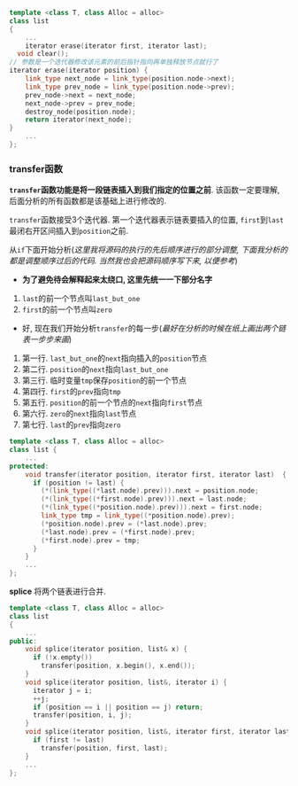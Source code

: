 

```c++
template <class T, class Alloc = alloc>
class list 
{
    ...
	iterator erase(iterator first, iterator last);
  void clear();   
// 参数是一个迭代器修改该元素的前后指针指向再单独释放节点就行了
iterator erase(iterator position) {
    link_type next_node = link_type(position.node->next);
    link_type prev_node = link_type(position.node->prev);
    prev_node->next = next_node;
    next_node->prev = prev_node;
    destroy_node(position.node);
    return iterator(next_node);
}
    ...
};
```



### transfer函数

**`transfer`函数功能是将一段链表插入到我们指定的位置之前**. 该函数一定要理解, 后面分析的所有函数都是该基础上进行修改的.

`transfer`函数接受3个迭代器. 第一个迭代器表示链表要插入的位置, `first`到`last`最闭右开区间插入到`position`之前.

从`if`下面开始分析(*这里我将源码的执行的先后顺序进行的部分调整, 下面我分析的都是调整顺序过后的代码. 当然我也会把源码顺序写下来, 以便参考*)

- **为了避免待会解释起来太绕口, 这里先统一一下部分名字**

1. `last`的前一个节点叫`last_but_one`
2. `first`的前一个节点叫`zero`

- 好, 现在我们开始分析`transfer`的每一步(*最好在分析的时候在纸上画出两个链表一步步来画*)

1. 第一行. `last_but_one`的`next`指向插入的`position`节点
2. 第二行. `position`的`next`指向`last_but_one`
3. 第三行. 临时变量`tmp`保存`position`的前一个节点
4. 第四行. `first`的`prev`指向`tmp`
5. 第五行. `position`的前一个节点的`next`指向`first`节点
6. 第六行. `zero`的`next`指向`last`节点
7. 第七行. `last`的`prev`指向`zero`

```c++
template <class T, class Alloc = alloc>
class list {
    ...
protected:
    void transfer(iterator position, iterator first, iterator last)  {
      if (position != last) {
        (*(link_type((*last.node).prev))).next = position.node;
        (*(link_type((*first.node).prev))).next = last.node;
        (*(link_type((*position.node).prev))).next = first.node;  
        link_type tmp = link_type((*position.node).prev);
        (*position.node).prev = (*last.node).prev;
        (*last.node).prev = (*first.node).prev; 
        (*first.node).prev = tmp;
      }
    }
    ...
};
```

**splice** 将两个链表进行合并.

```c++
template <class T, class Alloc = alloc>
class list 
{
    ...
public:
    void splice(iterator position, list& x) {
      if (!x.empty()) 
        transfer(position, x.begin(), x.end());
    }
    void splice(iterator position, list&, iterator i) {
      iterator j = i;
      ++j;
      if (position == i || position == j) return;
      transfer(position, i, j);
    }
    void splice(iterator position, list&, iterator first, iterator last) {
      if (first != last) 
        transfer(position, first, last);
    }
    ...
};
```

### 